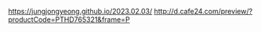 https://jungjongyeong.github.io/2023.02.03/
http://d.cafe24.com/preview/?productCode=PTHD765321&frame=P
